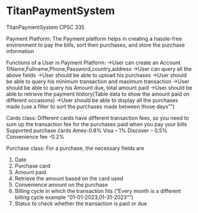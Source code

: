 # TitanPaymentSystem
TitanPaymentSystem CPSC 335


Payment Platform: The Payment platform helps in creating a hassle-free environment to pay the bills, sort their purchases, and store the purchase information 

Functions of a User in Payment Platform:
->User can create an Account
 1)Name,Fullname,Phone,Password,country,address 
->User can query all the above fields
->User should be able to upload his purchases
->User should be able to query his minimum transaction and maximum transaction
->User should be able to query his Amount due, total amount paid
->User should be able to retrieve the payment history(Table data to show the amount paid on different occasions)
->User should be able to display all the purchases made (use a filter to sort the purchases made between those days””)

Cards class:
Different cards have different transaction fees, so you need to sum up the transaction fee for 
the purchases paid when you pay your bills
Supported purchase cards
Amex-0.8%
Visa – 1%
Discover – 0.5%
Convenience fee -0.2% 

Purchase class:
For a purchase, the necessary fields are
1) Date 
2) Purchase card
3) Amount paid 
4) Retrieve the amount based on the card used 
5) Convenience amount on the purchase 
6) Billing cycle in which the transaction fits (“Every month is a different billing cycle example “01-01-2023,01-31-2023””)
7) Status to check whether the transaction is paid or due
